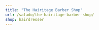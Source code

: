 ```yaml
---
title: "The Hairitage Barber Shop"
url: /salado/the-hairitage-barber-shop/
shop: hairdresser
---
```

